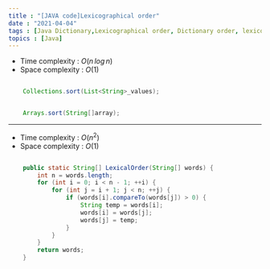 ```yaml
---
title : "[JAVA code]Lexicographical order"
date : "2021-04-04"
tags : [Java Dictionary,Lexicographical order, Dictionary order, lexicographic, lexical order,alphabetical order]
topics : [Java]
---
```


- Time complexity : $O(n\, log\, n)$
- Space complexity : $O(1)$

```java

    Collections.sort(List<String>_values);
```
```java

    Arrays.sort(String[]array);
```

---

- Time complexity : $O(n^2)$
- Space complexity : $O(1)$

```java

    public static String[] LexicalOrder(String[] words) {
        int n = words.length;
        for (int i = 0; i < n - 1; ++i) {
            for (int j = i + 1; j < n; ++j) {
                if (words[i].compareTo(words[j]) > 0) {
                    String temp = words[i];
                    words[i] = words[j];
                    words[j] = temp;
                }
            }
        }
        return words;
    }
```